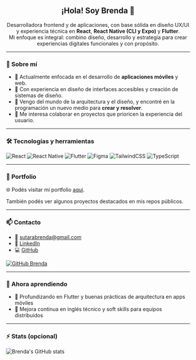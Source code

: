 <h2 align="center">¡Hola! Soy Brenda 👋</h2>

<p align="center">
Desarrolladora frontend y de aplicaciones, con base sólida en diseño UX/UI y experiencia técnica en <strong>React</strong>, <strong>React Native (CLI y Expo)</strong> y <strong>Flutter</strong>. <br />
Mi enfoque es integral: combino diseño, desarrollo y estrategia para crear experiencias digitales funcionales y con propósito.
</p>

---

### 🧠 Sobre mí

- 🚀 Actualmente enfocada en el desarrollo de **aplicaciones móviles** y web.
- 🎨 Con experiencia en diseño de interfaces accesibles y creación de sistemas de diseño.
- 🔁 Vengo del mundo de la arquitectura y el diseño, y encontré en la programación un nuevo medio para **crear y resolver**.
- 🤝 Me interesa colaborar en proyectos que prioricen la experiencia del usuario.

---

### 🛠 Tecnologías y herramientas

![React](https://img.shields.io/badge/-React-20232A?style=flat&logo=react)
![React Native](https://img.shields.io/badge/-React%20Native-61DAFB?style=flat&logo=react)
![Flutter](https://img.shields.io/badge/-Flutter-02569B?style=flat&logo=flutter)
![Figma](https://img.shields.io/badge/-Figma-F24E1E?style=flat&logo=figma)
![TailwindCSS](https://img.shields.io/badge/-TailwindCSS-38B2AC?style=flat&logo=tailwind-css)
![TypeScript](https://img.shields.io/badge/-TypeScript-007ACC?style=flat&logo=typescript)

---

### 📁 Portfolio

🌐 Podés visitar mi portfolio [aqui](https://brendasutara.com/).

También podés ver algunos proyectos destacados en mis repos públicos.

---

### 📫 Contacto

- 💌 sutarabrenda@gmail.com  
- 💼 [LinkedIn](https://www.linkedin.com/in/brendasutara/)  
- 💻 [GitHub](https://github.com/brendasutara)  

[![GitHub Brenda](https://img.shields.io/github/followers/brendasutara?label=follow&style=social)](https://github.com/brendasutara)

---

### 🌱 Ahora aprendiendo

- 🧪 Profundizando en Flutter y buenas prácticas de arquitectura en apps móviles
- 🧠 Mejora continua en inglés técnico y soft skills para equipos distribuidos

---

<!-- opcional -->
### ⚡ Stats (opcional)

![Brenda's GitHub stats](https://github-readme-stats.vercel.app/api?username=brendasutara&show_icons=true&theme=radical)

